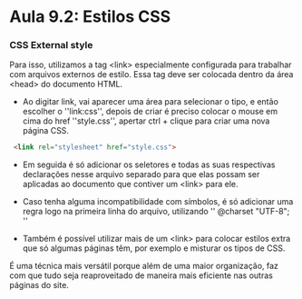 # Aula 9.2: Estilos CSS

### CSS External style 

 
Para isso, utilizamos a tag &lt;link&gt; especialmente configurada para trabalhar com arquivos externos de estilo. Essa tag deve ser colocada dentro da área &lt;head&gt; do documento HTML.  

* Ao digitar link, vai aparecer uma área para selecionar o tipo, e então escolher o ''link:css'', depois de criar é preciso colocar o mouse em cima do href ''style.css'', apertar ctrl + clique para criar uma nova página CSS. 
~~~html
 <link rel="stylesheet" href="style.css">
 ~~~
 
* Em seguida é só adicionar os seletores e todas as suas respectivas declarações nesse arquivo separado para que elas possam ser aplicadas ao documento que contiver um &lt;link&gt; para ele. 

* Caso tenha alguma incompatibilidade com símbolos, é só adicionar uma regra logo na primeira linha do arquivo, utilizando '' @charset "UTF-8"; '' 

* Também é possível utilizar mais de um &lt;link&gt; para colocar estilos extra que só algumas páginas têm, por exemplo e misturar os tipos de CSS. 

É uma técnica mais versátil porque além de uma maior organização, faz com que tudo seja reaproveitado de maneira mais eficiente nas outras páginas do site. 
